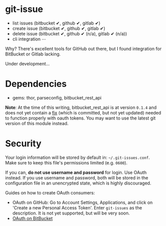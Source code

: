 # git-issue

* list issues (bitbucket ✔, github ✔, gitlab ✔)
* create issue (bitbucket ✔, github ✔, gitlab ✔)
* delete issue (bitbucket ✔, github ✔ (n/a), gitlab ✔ (n/a))
* cli integration ⋯

Why? There's excellent tools for GitHub out there, but I found integration for BitBucket or Gitlab lacking.

Under development...

# Dependencies

* gems: thor, parseconfig, bitbucket_rest_api

**Note**: At the time of this writing, bitbucket_rest_api is at version `0.1.4` and does not yet contain a [fix](https://github.com/vongrippen/bitbucket/commit/2098997cc102e8f5cf584df7d21c3303b518128c) (which is committed, but not yet updated) needed to function properly with oauth tokens. You may want to use the latest git version of this module instead.


# Security

Your login information will be stored by default in: `~/.git-issues.conf`. Make sure to keep this file's permissions limited (e.g. `0600`).

If you can, **do not use username and password** for login. Use OAuth instead. If you use username and password, both will be stored in the configuration file in an unencrypted state, which is highly discouraged.

Guides on how to create OAuth consumers:

* OAuth on GitHub: Go to Account Settings, Applications, and click on 'Create a new Personal Access Token'. Enter `git-issues` as the description. It is not yet supported, but will be very soon.
* [OAuth on BitBucket](https://confluence.atlassian.com/display/BITBUCKET/OAuth+on+Bitbucket)
